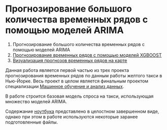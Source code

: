 # Прогнозирование большого количества временных рядов с помощью моделей ARIMA

1. Прогнозирование большого количества временных рядов с помощью моделей ARIMA
2. [Прогнозирование временных рядов с помощью моделей XGBOOST](https://github.com/xsaq/NYC_Yellow_Taxi_Predictions_XGBOOSTs)
3. [Визуализация прогнозов временных рядов на карте](https://github.com/xsaq/NYC_Yellow_Taxi_Predictions)

Данная работа является первой частью из трех проекта прогнозирования временных рядов по данным работы желтого такси в Нью-Йорке. 
Весь проект в целом является финальным проектом специализации [Машинное обучение и анализ данных](https://www.coursera.org/specializations/machine-learning-data-analysis).

В работе строится базовая модель спроса на такси, использующая множество моделей ARIMA.

Содержание [ноутбука](https://github.com/xsaq/NYC_Yellow_Taxi_Predictions_ARIMAs/blob/master/ARIMAs.ipynb) представлено в целостном завершенном виде, однако при этом в работе используются некоторые заранее подготовленные файлы.

